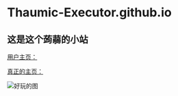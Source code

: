 # Thaumic-Executor.github.io
## 这是这个蒟蒻的小站

[用户主页：](https://github.com/Thaumic-Executor)

[真正的主页：](https://www.luogu.com.cn/user/765382)

![好玩的图](![](https://cdn.luogu.com.cn/upload/image_hosting/c4ycg2u3.png))
